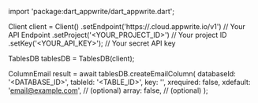 import 'package:dart_appwrite/dart_appwrite.dart';

Client client = Client()
    .setEndpoint('https://<REGION>.cloud.appwrite.io/v1') // Your API Endpoint
    .setProject('<YOUR_PROJECT_ID>') // Your project ID
    .setKey('<YOUR_API_KEY>'); // Your secret API key

TablesDB tablesDB = TablesDB(client);

ColumnEmail result = await tablesDB.createEmailColumn(
    databaseId: '<DATABASE_ID>',
    tableId: '<TABLE_ID>',
    key: '',
    xrequired: false,
    xdefault: 'email@example.com', // (optional)
    array: false, // (optional)
);
